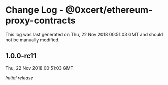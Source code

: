 # Change Log - @0xcert/ethereum-proxy-contracts

This log was last generated on Thu, 22 Nov 2018 00:51:03 GMT and should not be manually modified.

## 1.0.0-rc11
Thu, 22 Nov 2018 00:51:03 GMT

*Initial release*

